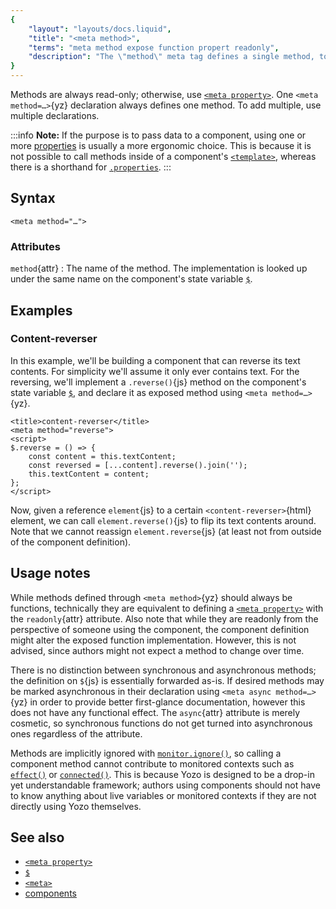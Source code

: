 ```yaml
---
{
	"layout": "layouts/docs.liquid",
	"title": "<meta method>",
	"terms": "meta method expose function propert readonly",
	"description": "The \"method\" meta tag defines a single method, to be exposed on the defined custom element."
}
---
```


Methods are always read-only; otherwise, use [`<meta property>`](/docs/components/meta/property/). One `<meta method=…>`{yz} declaration always defines one method. To add multiple, use multiple declarations.

:::info
**Note:** If the purpose is to pass data to a component, using one or more [properties](/docs/components/meta/property/) is usually a more ergonomic choice. This is because it is not possible to call methods inside of a component's [`<template>`](/docs/components/template/), whereas there is a shorthand for [`.properties`](/docs/components/template/properties/).
:::

## Syntax

```yz
<meta method="…">
```

### Attributes

`method`{attr}
: The name of the method. The implementation is looked up under the same name on the component's state variable [`$`](/docs/components/$/).

## Examples

### Content-reverser

In this example, we'll be building a component that can reverse its text contents. For simplicity we'll assume it only ever contains text. For the reversing, we'll implement a `.reverse()`{js} method on the component's state variable [`$`](/docs/components/$/), and declare it as exposed method using `<meta method=…>`{yz}.

```yz
<title>content-reverser</title>
<meta method="reverse">
<script>
$.reverse = () => {
	const content = this.textContent;
	const reversed = [...content].reverse().join('');
	this.textContent = content;
};
</script>
```

Now, given a reference `element`{js} to a certain `<content-reverser>`{html} element, we can call `element.reverse()`{js} to flip its text contents around. Note that we cannot reassign `element.reverse`{js} (at least not from outside of the component definition).

## Usage notes

While methods defined through `<meta method>`{yz} should always be functions, technically they are equivalent to defining a [`<meta property>`](/docs/components/meta/property/) with the `readonly`{attr} attribute. Also note that while they are readonly from the perspective of someone using the component, the component definition might alter the exposed function implementation. However, this is not advised, since authors might not expect a method to change over time.

There is no distinction between synchronous and asynchronous methods; the definition on `$`{js} is essentially forwarded as-is. If desired methods may be marked asynchronous in their declaration using `<meta async method=…>`{yz} in order to provide better first-glance documentation, however this does not have any functional effect. The `async`{attr} attribute is merely cosmetic, so synchronous functions do not get turned into asynchronous ones regardless of the attribute.

Methods are implicitly ignored with [`monitor.ignore()`](/docs/monitor/ignore/), so calling a component method cannot contribute to monitored contexts such as [`effect()`](/docs/effect/) or [`connected()`](/docs/components/connected/). This is because Yozo is designed to be a drop-in yet understandable framework; authors using components should not have to know anything about live variables or monitored contexts if they are not directly using Yozo themselves.

## See also

- [`<meta property>`](/docs/components/property/)
- [`$`](/docs/components/$/)
- [`<meta>`](/docs/components/meta/)
- [components](/docs/components/)
